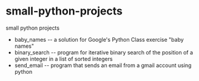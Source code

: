 # small-python-projects
small python projects
- baby_names -- a solution for Google's Python Class exercise "baby names"
- binary_search -- program for iterative binary search of the position of a given integer in a list of sorted integers
- send_email -- program that sends an email from a gmail account using python
